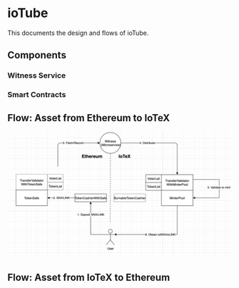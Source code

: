 # ioTube

This documents the design and flows of ioTube.

## Components

### Witness Service

### Smart Contracts

## Flow: Asset from Ethereum to IoTeX
![e2i](E2I_flow.png)

## Flow: Asset from IoTeX to Ethereum

